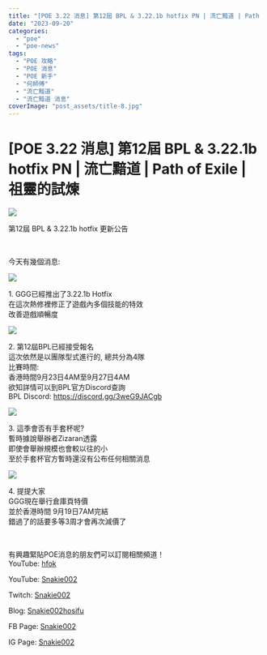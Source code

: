 ```yaml
---
title: "[POE 3.22 消息] 第12屆 BPL & 3.22.1b hotfix PN | 流亡黯道 | Path of Exile | 祖靈的試煉"
date: "2023-09-20"
categories: 
  - "poe"
  - "poe-news"
tags: 
  - "POE 攻略"
  - "POE 消息"
  - "POE 新手"
  - "何師傅"
  - "流亡黯道"
  - "流亡黯道 消息"
coverImage: "post_assets/title-8.jpg"
---
```


# \[POE 3.22 消息\] 第12屆 BPL & 3.22.1b hotfix PN | 流亡黯道 | Path of Exile | 祖靈的試煉

  
![](post_assets/title-8-1024x576.jpg)  

  
第12屆 BPL & 3.22.1b hotfix 更新公告  

  
   

  
今天有幾個消息:  

  
![](post_assets/1-12.png)  

  
1\. GGG已經推出了3.22.1b Hotfix  
在這次熱修裡修正了遊戲內多個技能的特效  
改善遊戲順暢度  

  
![](post_assets/2-12-1024x342.png)  

  
2\. 第12屆BPL已經接受報名  
這次依然是以團隊型式進行的, 總共分為4隊  
比賽時間:  
香港時間9月23日4AM至9月27日4AM  
欲知詳情可以到BPL官方Discord查詢  
BPL Discord: https://discord.gg/3weG9JACgb  

  
![](post_assets/3-12-1024x341.png)  

  
3\. 這季會否有手套杯呢?  
暫時據說舉辦者Zizaran透露  
即使會舉辦規模也會較以往的小  
至於手套杯官方暫時還沒有公布任何相關消息  

  
![](post_assets/4-14.png)  

  
4\. 提提大家  
GGG現在舉行倉庫頁特價  
並於香港時間 9月19日7AM完結  
錯過了的話要多等3周才會再次減價了  

  
   

  
有興趣緊貼POE消息的朋友們可以訂閱相關頻道！  
YouTube: [hfok](https://www.youtube.com/channel/UC2m4uqcEr8pIxkO6odaDHjw/)  

  
  

  
  
YouTube: [Snakie002](https://www.youtube.com/c/Snakie002/)  

  
Twitch: [Snakie002](https://www.twitch.tv/snakie002/)  

  
Blog: [Snakie002hosifu](https://snakie002hosifu.blog/)  

  
FB Page: [Snakie002](https://www.facebook.com/Snakie002/)  

  
IG Page: [Snakie002](https://www.instagram.com/snakie002/)
